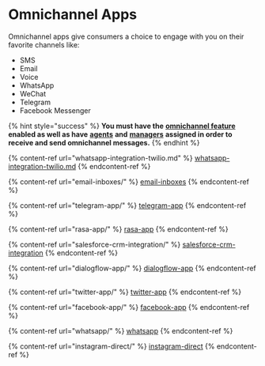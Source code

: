 # Omnichannel Apps

Omnichannel apps give consumers a choice to engage with you on their favorite channels like:

* SMS
* Email
* Voice
* WhatsApp
* WeChat
* Telegram
* Facebook Messenger

{% hint style="success" %}
**You must have the** [**omnichannel feature**](https://docs.rocket.chat/guides/administration/settings/omnichannel-admins-guide#enable-omnichannel) **enabled as well as have** [**agents**](https://docs.rocket.chat/guides/omnichannel/agents) **and** [**managers**](https://docs.rocket.chat/guides/omnichannel/managers) **assigned in order to receive and send omnichannel messages.**
{% endhint %}

{% content-ref url="whatsapp-integration-twilio.md" %}
[whatsapp-integration-twilio.md](whatsapp-integration-twilio.md)
{% endcontent-ref %}

{% content-ref url="email-inboxes/" %}
[email-inboxes](email-inboxes/)
{% endcontent-ref %}

{% content-ref url="telegram-app/" %}
[telegram-app](telegram-app/)
{% endcontent-ref %}

{% content-ref url="rasa-app/" %}
[rasa-app](rasa-app/)
{% endcontent-ref %}

{% content-ref url="salesforce-crm-integration/" %}
[salesforce-crm-integration](salesforce-crm-integration/)
{% endcontent-ref %}

{% content-ref url="dialogflow-app/" %}
[dialogflow-app](dialogflow-app/)
{% endcontent-ref %}

{% content-ref url="twitter-app/" %}
[twitter-app](twitter-app/)
{% endcontent-ref %}

{% content-ref url="facebook-app/" %}
[facebook-app](facebook-app/)
{% endcontent-ref %}

{% content-ref url="whatsapp/" %}
[whatsapp](whatsapp/)
{% endcontent-ref %}

{% content-ref url="instagram-direct/" %}
[instagram-direct](instagram-direct/)
{% endcontent-ref %}
